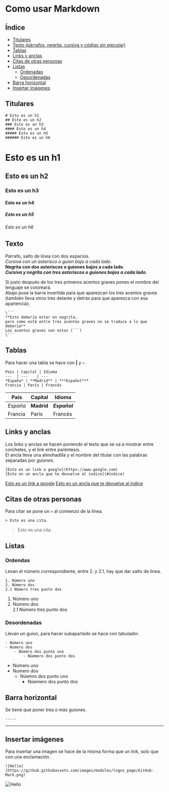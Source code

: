# Como usar Markdown
## Índice
- [Titulares](#titulares)
- [Texto (párrafos, negrita, cursiva y código sin ejecutar)](#texto)
- [Tablas](#tablas)
- [Links y anclas](#links-y-anclas)
- [Citas de otras personas](#citas-de-otras-personas)
- [Listas](#listas)
	- [Ordenadas](#ordenadas)
	- [Desordenadas](#desordenadas)
- [Barra horizontal](#barra-horiontal)
- [Insertar imágenes](#insertar-imágenes)	

## Titulares

```
# Esto es un h1
## Esto es un h2
### Esto es un h3
#### Esto es un h4
##### Esto es un h5
###### Esto es un h6
```

# Esto es un h1
## Esto es un h2
### Esto es un h3
#### Esto es un h4
##### Esto es un h5
###### Esto es un h6


## Texto

Párrafo, salto de línea con dos espacios.  
*Cursiva con un asterisco o guion bajo a cada lado*.  
**Negrita con dos asteriscos o guiones bajos a cada lado**.  
***Cursiva y negrita con tres asteriscos o guiones bajos a cada lado***.  

Si justo después de los tres primeros acentos graves pones el nombre del lenguaje se coloreará.  
Abajo puse la barra invertida para que aparezcan los tres acentos graves (también lleva otros tres delante y detrás para que aparezca con esa apariencia).  
```
\```
**Esto debería estar en negrita, 
pero como está entre tres acentos graves no se traduce a lo que deberia**
Los acentos graves son estos (```)
\```
```

## Tablas

Para hacer una tabla se hace con **|** y **-**.

```
País | Capital | Idioma
---  | ---    | ---     
*España* | **Madrid** | ***Español***
Francia | París | Francés
```

País | Capital | Idioma
---  | ---    | ---     
*España* | **Madrid** | ***Español***
Francia | París | Francés

## Links y anclas

Los links y anclas se hacen poniendo el texto que se va a mostrar entre corchetes, y el link entre paréntesis.  
El ancla lleva una almohadilla y el nombre del titular con las palabras separadas por guiones.
```
[Esto es un link a google](https://www.google.com)
[Esto en un ancla que te devuelve al índice](#índice)
```

[Esto es un link a google](https://www.youtube.com/watch?v=dQw4w9WgXcQ)
[Esto en un ancla que te devuelve al índice](#Índice)

## Citas de otras personas
Para citar se pone un `>` al comienzo de la línea.  
```
> Esto es una cita.
```
> Esto es una cita.

## Listas
### Ordendas
Levan el número correspondiente, entre 2. y 2.1, hay que dar salto de línea.
```
1. Número uno
2. Número dos
2.1 Número tres punto dos
```
1. Número uno
2. Número dos  
2.1 Número tres punto dos

### Desordenadas
Llevan un guion, para hacer subapartado se hace con tabulador.
```
- Número uno
- Numero dos
	- Núemro dos punto uno
		- Núemero dos punto dos
```
- Número uno
- Numero dos  
	- Núemro dos punto uno
		- Núemero dos punto dos
		
## Barra horizontal
Se tiene que poner tres o más guiones.
```
-----
```
-----

## Insertar imágenes

Para insertar una imagen se hace de la misma forma que un link, solo que con una exclamación.  
```
![Hello](https://github.githubassets.com/images/modules/logos_page/GitHub-Mark.png)
```
![Hello](https://github.githubassets.com/images/modules/logos_page/GitHub-Mark.png)













































